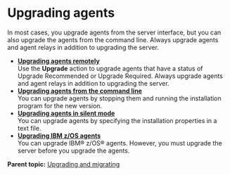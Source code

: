 # Upgrading agents

In most cases, you upgrade agents from the server interface, but you can also upgrade the agents from the command line. Always upgrade agents and agent relays in addition to upgrading the server.

-   **[Upgrading agents remotely](../../com.ibm.udeploy.install.doc/topics/upgrade_agent_remote.md)**  
Use the **Upgrade** action to upgrade agents that have a status of Upgrade Recommended or Upgrade Required. Always upgrade agents and agent relays in addition to upgrading the server.
-   **[Upgrading agents from the command line](../../com.ibm.udeploy.install.doc/topics/upgrade_agent_cli.md)**  
You can upgrade agents by stopping them and running the installation program for the new version.
-   **[Upgrading agents in silent mode](../../com.ibm.udeploy.install.doc/topics/upgrade_agent_silent.md)**  
You can upgrade agents by specifying the installation properties in a text file.
-   **[Upgrading IBM z/OS agents](../../com.ibm.udeploy.install.doc/topics/upgrade_zOS_agents.md)**  
You can upgrade IBM® z/OS® agents. However, you must upgrade the server before you upgrade the agents.

**Parent topic:** [Upgrading and migrating](../../com.ibm.udeploy.doc/topics/c_node_upgrading.md)

